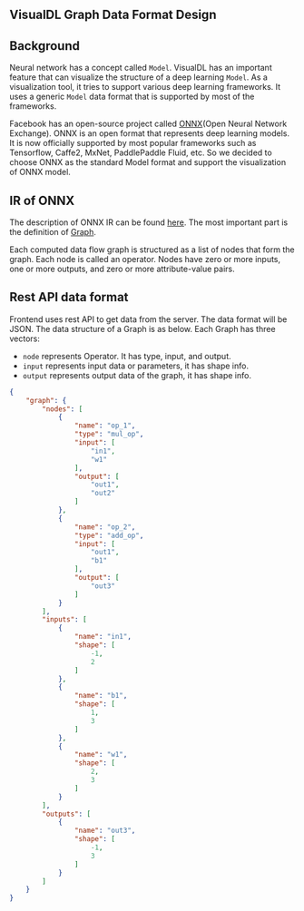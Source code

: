 ## VisualDL Graph Data Format Design

## Background
Neural network has a concept called  `Model`. VisualDL has an important feature that can visualize the structure of a deep learning `Model`. As a visualization tool, it tries to support various deep learning frameworks. It uses a generic `Model` data format that is supported by most of the frameworks.

Facebook has an open-source project called [ONNX](http://onnx.ai/)(Open Neural Network Exchange). ONNX is an open format that represents deep learning models. It is now officially supported by most popular frameworks such as Tensorflow, Caffe2, MxNet, PaddlePaddle Fluid, etc. So we decided to choose ONNX as the standard Model format and support the visualization of ONNX model.

## IR of ONNX
The description of ONNX IR can be found [here](https://github.com/onnx/onnx/blob/master/docs/IR.md). The most important part is the definition of [Graph](https://github.com/onnx/onnx/blob/master/docs/IR.md#graphs).

Each computed data flow graph is structured as a list of nodes that form the graph. Each node is called an operator. Nodes have zero or more inputs, one or more outputs, and zero or more attribute-value pairs. 

## Rest API data format
Frontend uses rest API to get data from the server. The data format will be JSON. The data structure of a Graph is as below. Each Graph has three vectors:

- `node` represents Operator. It has type, input, and output.
- `input` represents input data or parameters, it has shape info.
- `output` represents output data of the graph, it has shape info.

```json
{
    "graph": {
        "nodes": [
            {
                "name": "op_1",
                "type": "mul_op",
                "input": [
                    "in1",
                    "w1"
                ],
                "output": [
                    "out1",
                    "out2"
                ]
            },
            {
                "name": "op_2",
                "type": "add_op",
                "input": [
                    "out1",
                    "b1"
                ],
                "output": [
                    "out3"
                ]
            }
        ],
        "inputs": [
            {
                "name": "in1",
                "shape": [
                    -1,
                    2
                ]
            },
            {
                "name": "b1",
                "shape": [
                    1,
                    3
                ]
            },
            {
                "name": "w1",
                "shape": [
                    2,
                    3
                ]
            }
        ],
        "outputs": [
            {
                "name": "out3",
                "shape": [
                    -1,
                    3
                ]
            }
        ]
    }
}
```



